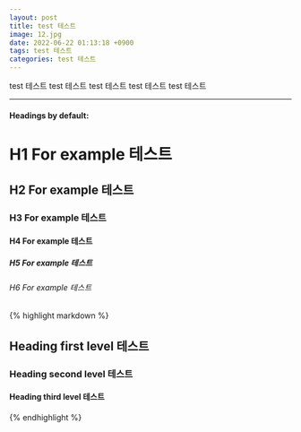 ```yaml
---
layout: post
title: test 테스트
image: 12.jpg
date: 2022-06-22 01:13:18 +0900
tags: test 테스트
categories: test 테스트
---
```


test 테스트 
test 테스트 test 테스트 test 테스트 test 테스트 

***

#### Headings by default:

# H1 For example 테스트
## H2 For example 테스트
### H3 For example 테스트
#### H4 For example 테스트
##### H5 For example 테스트
###### H6 For example 테스트

{% highlight markdown %}
## Heading first level 테스트
### Heading second level 테스트
#### Heading third level 테스트
{% endhighlight %}
